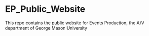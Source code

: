 EP_Public_Website
=================

This repo contains the public website for Events Production, the A/V department of George Mason University
